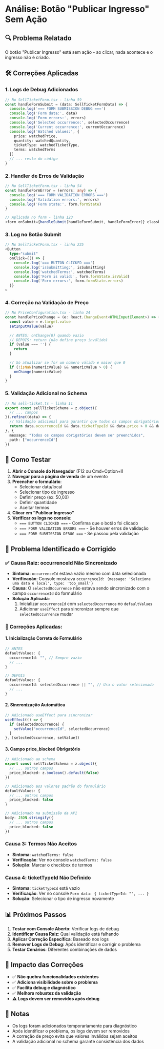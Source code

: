 # Análise: Botão "Publicar Ingresso" Sem Ação

## 🔍 Problema Relatado
O botão "Publicar Ingresso" está sem ação - ao clicar, nada acontece e o ingresso não é criado.

## 🛠️ Correções Aplicadas

### 1. **Logs de Debug Adicionados**
```typescript
// No SellTicketForm.tsx - linha 59
const handleFormSubmit = (data: SellTicketFormData) => {
  console.log('=== FORM SUBMISSION DEBUG ===')
  console.log('Form data:', data)
  console.log('Form errors:', errors)
  console.log('Selected occurrence:', selectedOccurrence)
  console.log('Current occurrence:', currentOccurrence)
  console.log('Watched values:', {
    price: watchedPrice,
    quantity: watchedQuantity,
    ticketType: watchedTicketType,
    terms: watchedTerms
  })
  // ... resto do código
}
```

### 2. **Handler de Erros de Validação**
```typescript
// No SellTicketForm.tsx - linha 54
const handleFormError = (errors: any) => {
  console.log('=== FORM VALIDATION ERRORS ===')
  console.log('Validation errors:', errors)
  console.log('Form state:', form.formState)
}

// Aplicado no form - linha 123
<form onSubmit={handleSubmit(handleFormSubmit, handleFormError)} className="space-y-6">
```

### 3. **Log no Botão Submit**
```typescript
// No SellTicketForm.tsx - linha 225
<Button
  type="submit"
  onClick={() => {
    console.log('=== BUTTON CLICKED ===')
    console.log('isSubmitting:', isSubmitting)
    console.log('watchedTerms:', watchedTerms)
    console.log('Form is valid:', form.formState.isValid)
    console.log('Form errors:', form.formState.errors)
  }}
>
```

### 4. **Correção na Validação de Preço**
```typescript
// No PriceConfiguration.tsx - linha 24
const handlePriceChange = (e: React.ChangeEvent<HTMLInputElement>) => {
  const value = e.target.value
  setInputValue(value)
  
  // ANTES: onChange(0) quando vazio
  // DEPOIS: return (não define preço inválido)
  if (value === '') {
    return
  }
  
  // Só atualizar se for um número válido e maior que 0
  if (!isNaN(numericValue) && numericValue > 0) {
    onChange(numericValue)
  }
}
```

### 5. **Validação Adicional no Schema**
```typescript
// No sell-ticket.ts - linha 11
export const sellTicketSchema = z.object({
  // ... campos
}).refine((data) => {
  // Validação adicional para garantir que todos os campos obrigatórios estejam preenchidos
  return data.occurrenceId && data.ticketTypeId && data.price > 0 && data.termsAccepted
}, {
  message: "Todos os campos obrigatórios devem ser preenchidos",
  path: ["occurrenceId"]
})
```

## 🧪 Como Testar

1. **Abrir o Console do Navegador** (F12 ou Cmd+Option+I)
2. **Navegar para a página de venda** de um evento
3. **Preencher o formulário**:
   - Selecionar data/local
   - Selecionar tipo de ingresso
   - Definir preço (ex: 50,00)
   - Definir quantidade
   - Aceitar termos
4. **Clicar em "Publicar Ingresso"**
5. **Verificar os logs no console**:
   - `=== BUTTON CLICKED ===` - Confirma que o botão foi clicado
   - `=== FORM VALIDATION ERRORS ===` - Se houver erros de validação
   - `=== FORM SUBMISSION DEBUG ===` - Se passou pela validação

## 🔎 Problema Identificado e Corrigido

### ✅ **Causa Raiz: occurrenceId Não Sincronizado**
- **Sintoma**: `occurrenceId` estava vazio mesmo com data selecionada
- **Verificação**: Console mostrava `occurrenceId: {message: 'Selecione uma data e local', type: 'too_small'}`
- **Causa**: O `selectedOccurrence` não estava sendo sincronizado com o campo `occurrenceId` do formulário
- **Solução Aplicada**: 
  1. Inicializar `occurrenceId` com `selectedOccurrence` no `defaultValues`
  2. Adicionar `useEffect` para sincronizar sempre que `selectedOccurrence` mudar

### 🔧 **Correções Aplicadas:**

#### 1. **Inicialização Correta do Formulário**
```typescript
// ANTES
defaultValues: {
  occurrenceId: "", // Sempre vazio
  // ...
}

// DEPOIS  
defaultValues: {
  occurrenceId: selectedOccurrence || "", // Usa o valor selecionado
  // ...
}
```

#### 2. **Sincronização Automática**
```typescript
// Adicionado useEffect para sincronizar
useEffect(() => {
  if (selectedOccurrence) {
    setValue("occurrenceId", selectedOccurrence)
  }
}, [selectedOccurrence, setValue])
```

#### 3. **Campo price_blocked Obrigatório**
```typescript
// Adicionado ao schema
export const sellTicketSchema = z.object({
  // ... outros campos
  price_blocked: z.boolean().default(false)
})

// Adicionado aos valores padrão do formulário
defaultValues: {
  // ... outros campos
  price_blocked: false
}

// Adicionado na submissão da API
body: JSON.stringify({
  // ... outros campos
  price_blocked: false
})
```

### Causa 3: Termos Não Aceitos
- **Sintoma**: `watchedTerms: false`
- **Verificação**: Ver no console `watchedTerms: false`
- **Solução**: Marcar o checkbox de termos

### Causa 4: ticketTypeId Não Definido
- **Sintoma**: `ticketTypeId` está vazio
- **Verificação**: Ver no console `Form data: { ticketTypeId: "", ... }`
- **Solução**: Selecionar o tipo de ingresso novamente

## 📊 Próximos Passos

1. **Testar com Console Aberto**: Verificar logs de debug
2. **Identificar Causa Raiz**: Qual validação está falhando
3. **Aplicar Correção Específica**: Baseado nos logs
4. **Remover Logs de Debug**: Após identificar e corrigir o problema
5. **Testar Cenários**: Diferentes combinações de dados

## 🎯 Impacto das Correções

- ✅ **Não quebra funcionalidades existentes**
- ✅ **Adiciona visibilidade sobre o problema**
- ✅ **Facilita debug e diagnóstico**
- ✅ **Melhora robustez da validação**
- ⚠️ **Logs devem ser removidos após debug**

## 📝 Notas

- Os logs foram adicionados temporariamente para diagnóstico
- Após identificar o problema, os logs devem ser removidos
- A correção de preço evita que valores inválidos sejam aceitos
- A validação adicional no schema garante consistência dos dados

